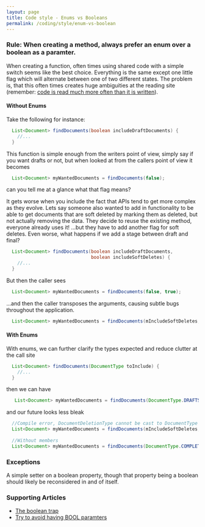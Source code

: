 ```yaml
---
layout: page
title: Code style - Enums vs Booleans
permalink: /coding/style/enum-vs-boolean
---
```


### Rule: When creating a method, always prefer an enum over a boolean as a paramter.

When creating a function, often times using shared code with a simple switch seems like the best choice. Everything is the same except one little flag which will alternate between one of two different states. The problem is, that this often times creates huge ambiguities at the reading site (remember: [code is read much more often than it is written](https://blogs.msdn.microsoft.com/oldnewthing/20070406-00/?p=27343/)). 

#### Without Enums

Take the following for instance:

```java
  List<Document> findDocuments(boolean includeDraftDocuments) {
    //...
  }
```

This function is simple enough from the writers point of view, simply say if you want drafts or not, but when looked at from the callers point of view it becomes

```java
  List<Document> myWantedDocuments = findDocuments(false);
```

can you tell me at a glance what that flag means?



It gets worse when you include the fact that APIs tend to get more complex as they evolve. Lets say someone also wanted to add in functionality to be able to get documents that are soft deleted by marking them as deleted, but not actually removing the data. They decide to reuse the existing method, everyone already uses it! ...but they have to add another flag for soft deletes. Even worse, what happens if we add a stage between draft and final?

```java
  List<Document> findDocuments(boolean includeDraftDocuments,
                               boolean includeSoftDeletes) {
    //...
  }
```

But then the caller sees

```java
  List<Document> myWantedDocuments = findDocuments(false, true);
```

...and then the caller transposes the arguments, causing subtle bugs throughout the application.

```java
  List<Document> myWantedDocuments = findDocuments(mIncludeSoftDeletes, mIncludeDrafts);
```
#### With Enums

With enums, we can further clarify the types expected and reduce clutter at the call site

```java
  List<Document> findDocuments(DocumentType toInclude) {
    //...
  }
```
then we can have

```java
   List<Document> myWantedDocuments = findDocuments(DocumentType.DRAFTS);
```
and our future looks less bleak

```java
  //Compile error, DocumentDeletionType cannot be cast to DocumentType
  List<Document> myWantedDocuments = findDocuments(mIncludeSoftDeletes, mIncludeDrafts);
  
  //Without members
  List<Document> myWantedDocuments = findDocuments(DocumentType.COMPLETED, DocumentDeletionType.NOT_DELETED);
```

### Exceptions
A simple setter on a boolean property, though that property being a boolean should likely be reconsidered in and of itself.
  
### Supporting Articles
* [The boolean trap](https://ariya.io/2011/08/hall-of-api-shame-boolean-trap)
* [Try to avoid having BOOL paramters](https://blogs.msdn.microsoft.com/oldnewthing/20060828-18/?p=29953)  

